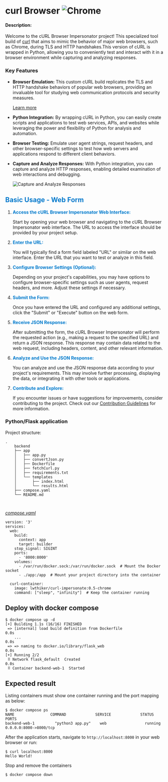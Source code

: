 # curl Browser ![Chrome](https://raw.githubusercontent.com/alrra/browser-logos/main/src/chrome/chrome_24x24.png "Chrome") 
#### Description:

Welcome to the cURL Browser Impersonator project! This specialized tool build of  [curl](https://github.com/curl/curl) that  aims to mimic the behavior of major web browsers, such as Chrome, during TLS and HTTP handshakes.This version of cURL is wrapped in Python, allowing you to conveniently test and interact with it in a browser environment while capturing and analyzing responses.

### Key Features

- **Browser Emulation:** This custom cURL build replicates the TLS and HTTP handshake behaviors of popular web browsers, providing an invaluable tool for studying web communication protocols and security measures.
  
  [Learn more](https://www.browserling.com/browser-emulator-simulator)

- **Python Integration:** By wrapping cURL in Python, you can easily create scripts and applications to test web services, APIs, and websites while leveraging the power and flexibility of Python for analysis and automation.

- **Browser Testing:** Emulate user agent strings, request headers, and other browser-specific settings to test how web servers and applications respond to different client behaviors.

- **Capture and Analyze Responses:** With Python integration, you can capture and analyze HTTP responses, enabling detailed examination of web interactions and debugging.

  ![Capture and Analyze Responses](https://example.com/capture-analyze.png)
  
<h2 style="color: #007ACC">Basic Usage - Web Form</h2>

1. <span style="color: #007ACC">**Access the cURL Browser Impersonator Web Interface:**</span>

   Start by opening your web browser and navigating to the cURL Browser Impersonator web interface. The URL to access the interface should be provided by your project setup.

2. <span style="color: #007ACC">**Enter the URL:**</span>

   You will typically find a form field labeled "URL" or similar on the web interface. Enter the URL that you want to test or analyze in this field.

3. <span style="color: #007ACC">**Configure Browser Settings (Optional):**</span>

   Depending on your project's capabilities, you may have options to configure browser-specific settings such as user agents, request headers, and more. Adjust these settings if necessary.

4. <span style="color: #007ACC">**Submit the Form:**</span>

   Once you have entered the URL and configured any additional settings, click the "Submit" or "Execute" button on the web form.

5. <span style="color: #007ACC">**Receive JSON Response:**</span>

   After submitting the form, the cURL Browser Impersonator will perform the requested action (e.g., making a request to the specified URL) and return a JSON response. This response may contain data related to the web request, including headers, content, and other relevant information.

6. <span style="color: #007ACC">**Analyze and Use the JSON Response:**</span>

   You can analyze and use the JSON response data according to your project's requirements. This may involve further processing, displaying the data, or integrating it with other tools or applications.

7. <span style="color: #007ACC">**Contribute and Explore:**</span>

   If you encounter issues or have suggestions for improvements, consider contributing to the project. Check out our [Contribution Guidelines](CONTRIBUTING.md) for more information.



### Python/Flask application

Project structure:
```
.
    backend
    ├── app
    │   ├── app.py
    │   ├── convertJson.py
    │   ├── Dockerfile
    │   ├── fetchCurl.py
    │   ├── requirements.txt
    │   └── templates
    │       ├── index.html
    │       └── results.html
    ├── compose.yaml
    └── README.md
    
    
```

[_compose.yaml_](compose.yaml)
```
version: '3'
services:
  web:
    build:
      context: app
      target: builder
    stop_signal: SIGINT
    ports:
      - '8000:8000'
    volumes:
      - /var/run/docker.sock:/var/run/docker.sock  # Mount the Docker socket
      - ./app:/app  # Mount your project directory into the container

  curl-container:
    image: lwthiker/curl-impersonate:0.5-chrome
    command: ["sleep", "infinity"]  # Keep the container running
```

## Deploy with docker compose

```
$ docker compose up -d
[+] Building 1.1s (16/16) FINISHED
 => [internal] load build definition from Dockerfile                                                                                                                                                                                       0.0s
    ...                                                                                                                                         0.0s
 => => naming to docker.io/library/flask_web                                                                                                                                                                                               0.0s
[+] Running 2/2
 ⠿ Network flask_default  Created                                                                                                                                                                                                          0.0s
 ⠿ Container backend-web-1  Started
```

## Expected result

Listing containers must show one container running and the port mapping as below:
```
$ docker compose ps
NAME                COMMAND             SERVICE             STATUS              PORTS
backend-web-1         "python3 app.py"    web                 running             0.0.0.0:8000->8000/tcp
```

After the application starts, navigate to `http://localhost:8000` in your web browser or run:
```
$ curl localhost:8000
Hello World!
```

Stop and remove the containers
```
$ docker compose down
```
